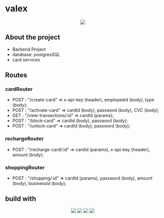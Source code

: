 # valex
<div align="center">
	<img src="https://emojipedia-us.s3.amazonaws.com/source/skype/289/credit-card_1f4b3.png">
</div>

## About the project 
- Backend Project
- database: postgresSQL
- card services 
## Routes
<div>
<h3> cardRouter </h3>
<ul>
	<li>POST : "/create-card" => x-api-key (header), employeeId (body), type (body);</li> 
	<li>POST : "/activate-card" =>  cardId (body), password (body), CVC (body);
	<li>GET : "/view-transections/:id" => cardId (params);</li>
	<li>POST : "/block-card" => cardId (body), password (body);</li>
	<li>POST : "/unlock-card" => cardId (body), password (body);</li>
</ul>
<h3>rechargeRouter</h3>
<ul>
	<li>POST : "/recharge-card/:id" => cardId (params), x-api-key (header), amount (body);</li>
</ul>
<h3>shoppingRouter</h3>
<ul>
 	<li>POST : "/shopping/:id" => cardId (params), password (body), amount (body), businessId (body);</li>
</ul>
</div>

## build with 
<div align="center">
	<img src="https://camo.githubusercontent.com/6cf9abe9d706421df40ff4feff208a5728df2b77f9eb21f24d09df00a0d69203/68747470733a2f2f696d672e736869656c64732e696f2f62616467652f547970655363726970742d3030374143433f7374796c653d666f722d7468652d6261646765266c6f676f3d74797065736372697074266c6f676f436f6c6f723d7768697465" >
	<img src="https://img.shields.io/badge/Express.js-000000?style=for-the-badge&logo=express&logoColor=white" >
	<img src="https://img.shields.io/badge/PostgreSQL-316192?style=for-the-badge&logo=postgresql&logoColor=white" >
  	<img src="https://camo.githubusercontent.com/dfc69d704694f22168bea3d84584663777fa5301dcad5bbcb5459b336da8d554/68747470733a2f2f696d672e736869656c64732e696f2f62616467652f4e6f64652e6a732d3433383533443f7374796c653d666f722d7468652d6261646765266c6f676f3d6e6f64652e6a73266c6f676f436f6c6f723d7768697465"/>
</div>
